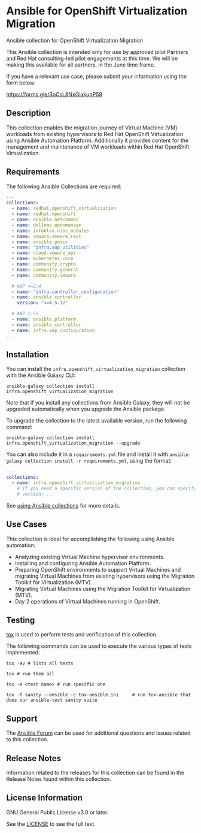 # Ansible for OpenShift Virtualization Migration

Ansible collection for OpenShift Virtualization Migration

This Ansible collection is intended only for use by approved pilot Partners and Red Hat consulting-led pilot engagements at this time. We will be making this available for all partners, in the June time frame.

If you have a relevant use case, please submit your information using the form below:

https://forms.gle/3oCsL8NxGiakupP59

## Description

This collection enables the migration journey of Virtual Machine (VM) workloads from existing hypervisors to Red Hat OpenShift Virtualization using Ansible Automation Platform. Additionally it provides content for the management and maintenance of VM workloads within Red Hat OpenShift Virtualization.

## Requirements

The following Ansible Collections are required:

```yaml
---
collections:
  - name: redhat.openshift_virtualization
  - name: redhat.openshift
  - name: ansible.netcommon
  - name: dellemc.openmanage
  - name: infoblox.nios_modules
  - name: vmware.vmware_rest
  - name: ansible.posix
  - name: "infra.aap_utilities"
  - name: cloud.vmware_ops
  - name: kubernetes.core
  - name: community.crypto
  - name: community.general
  - name: community.vmware

  # AAP <=2.4
  - name: "infra.controller_configuration"
  - name: ansible.controller
    version: "<=4.5.12"

  # AAP 2.5+
  - name: ansible.platform
  - name: ansible.controller
  - name: infra.aap_configuration
...
```

## Installation

You can install the `infra.openshift_virtualization_migration` collection with the Ansible Galaxy CLI:

```shell
ansible-galaxy collection install infra.openshift_virtualization_migration
```

Note that if you install any collections from Ansible Galaxy, they will not be upgraded automatically when you upgrade the Ansible package.

To upgrade the collection to the latest available version, run the following command:

```
ansible-galaxy collection install infra.openshift_virtualization_migration --upgrade
```

You can also include it in a `requirements.yml` file and install it with `ansible-galaxy collection install -r requirements.yml`, using the format:

```yaml
---
collections:
  - name: infra.openshift_virtualization_migration
    # If you need a specific version of the collection, you can specify like this:
    # version: ...
```

See [using Ansible collections](https://docs.ansible.com/ansible/devel/user_guide/collections_using.html) for more details.

## Use Cases

This collection is ideal for accomplishing the following using Ansible automation:

* Analyzing existing Virtual Machine hypervisor environments.
* Installing and configuring Ansible Automation Platform.
* Preparing OpenShift environments to support Virtual Machines and migrating Virtual Machines from existing hypervisors using the Migration Toolkit for Virtualization (MTV).
* Migrating Virtual Machines using the Migration Toolkit for Virtualization (MTV).
* Day 2 operations of Virtual Machines running in OpenShift.

## Testing

[tox](https://tox.wiki) is used to perform tests and verification of this collection.

The following commands can be used to execute the various types of tests implemented:

```shell
tox -av # lists all tests

tox # run them all

tox -e <test name> # run specific one

tox -f sanity --ansible -c tox-ansible.ini     # run tox-ansible that does our ansible-test sanity suite
```

## Support

The [Ansible Forum](https://forum.ansible.com/tag/openshift_migrate) can be used for additional questions and issues related to this collection.

## Release Notes

Information related to the releases for this collection can be found in the Release Notes found within this collection.

## License Information

GNU General Public License v3.0 or later.

See the [LICENSE](https://www.gnu.org/licenses/gpl-3.0.en.html) to see the full text.
